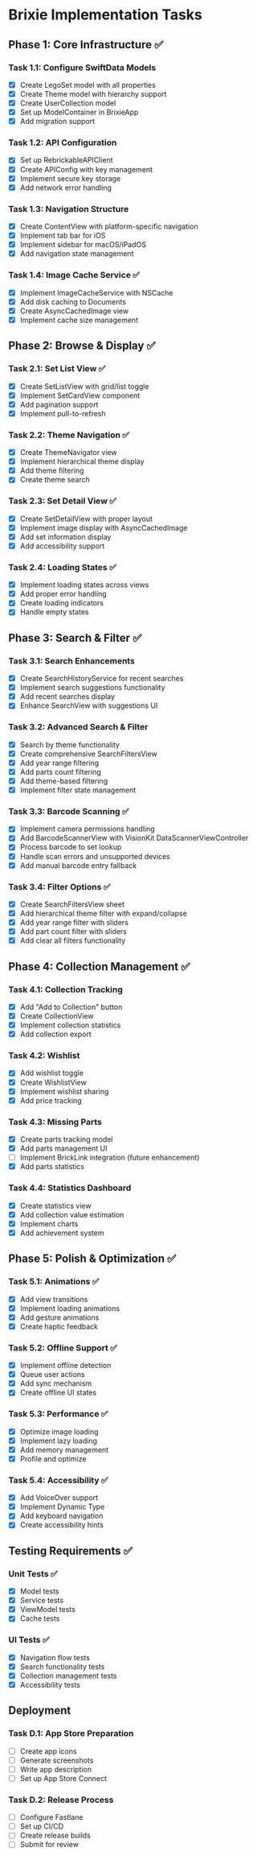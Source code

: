 # Brixie Implementation Tasks

## Phase 1: Core Infrastructure ✅

### Task 1.1: Configure SwiftData Models
- [x] Create LegoSet model with all properties
- [x] Create Theme model with hierarchy support
- [x] Create UserCollection model
- [x] Set up ModelContainer in BrixieApp
- [x] Add migration support

### Task 1.2: API Configuration
- [x] Set up RebrickableAPIClient
- [x] Create APIConfig with key management
- [x] Implement secure key storage
- [x] Add network error handling

### Task 1.3: Navigation Structure
- [x] Create ContentView with platform-specific navigation
- [x] Implement tab bar for iOS
- [x] Implement sidebar for macOS/iPadOS
- [x] Add navigation state management

### Task 1.4: Image Cache Service ✅
- [x] Implement ImageCacheService with NSCache
- [x] Add disk caching to Documents
- [x] Create AsyncCachedImage view
- [x] Implement cache size management

## Phase 2: Browse & Display ✅

### Task 2.1: Set List View ✅
- [x] Create SetListView with grid/list toggle
- [x] Implement SetCardView component
- [x] Add pagination support
- [x] Implement pull-to-refresh

### Task 2.2: Theme Navigation ✅
- [x] Create ThemeNavigator view
- [x] Implement hierarchical theme display
- [x] Add theme filtering
- [x] Create theme search

### Task 2.3: Set Detail View ✅
- [x] Create SetDetailView with proper layout
- [x] Implement image display with AsyncCachedImage
- [x] Add set information display
- [x] Add accessibility support

### Task 2.4: Loading States ✅
- [x] Implement loading states across views
- [x] Add proper error handling
- [x] Create loading indicators
- [x] Handle empty states

## Phase 3: Search & Filter ✅

### Task 3.1: Search Enhancements

- [x] Create SearchHistoryService for recent searches
- [x] Implement search suggestions functionality
- [x] Add recent searches display
- [x] Enhance SearchView with suggestions UI

### Task 3.2: Advanced Search & Filter

- [x] Search by theme functionality
- [x] Create comprehensive SearchFiltersView
- [x] Add year range filtering
- [x] Add parts count filtering
- [x] Add theme-based filtering
- [x] Implement filter state management

### Task 3.3: Barcode Scanning ✅

- [x] Implement camera permissions handling
- [x] Add BarcodeScannerView with VisionKit DataScannerViewController
- [x] Process barcode to set lookup
- [x] Handle scan errors and unsupported devices
- [x] Add manual barcode entry fallback

### Task 3.4: Filter Options ✅

- [x] Create SearchFiltersView sheet
- [x] Add hierarchical theme filter with expand/collapse
- [x] Add year range filter with sliders
- [x] Add part count filter with sliders
- [x] Add clear all filters functionality

## Phase 4: Collection Management ✅

### Task 4.1: Collection Tracking
- [x] Add "Add to Collection" button
- [x] Create CollectionView
- [x] Implement collection statistics
- [x] Add collection export

### Task 4.2: Wishlist
- [x] Add wishlist toggle
- [x] Create WishlistView
- [x] Implement wishlist sharing
- [x] Add price tracking

### Task 4.3: Missing Parts
- [x] Create parts tracking model
- [x] Add parts management UI
- [ ] Implement BrickLink integration (future enhancement)
- [x] Add parts statistics

### Task 4.4: Statistics Dashboard
- [x] Create statistics view
- [x] Add collection value estimation
- [x] Implement charts
- [x] Add achievement system

## Phase 5: Polish & Optimization ✅

### Task 5.1: Animations ✅

- [x] Add view transitions
- [x] Implement loading animations
- [x] Add gesture animations
- [x] Create haptic feedback

### Task 5.2: Offline Support ✅

- [x] Implement offline detection
- [x] Queue user actions
- [x] Add sync mechanism
- [x] Create offline UI states

### Task 5.3: Performance ✅

- [x] Optimize image loading
- [x] Implement lazy loading
- [x] Add memory management
- [x] Profile and optimize

### Task 5.4: Accessibility ✅

- [x] Add VoiceOver support
- [x] Implement Dynamic Type
- [x] Add keyboard navigation
- [x] Create accessibility hints

## Testing Requirements ✅

### Unit Tests ✅

- [x] Model tests
- [x] Service tests
- [x] ViewModel tests
- [x] Cache tests

### UI Tests ✅

- [x] Navigation flow tests
- [x] Search functionality tests
- [x] Collection management tests
- [x] Accessibility tests

## Deployment

### Task D.1: App Store Preparation

- [ ] Create app icons
- [ ] Generate screenshots
- [ ] Write app description
- [ ] Set up App Store Connect

### Task D.2: Release Process

- [ ] Configure Fastlane
- [ ] Set up CI/CD
- [ ] Create release builds
- [ ] Submit for review
